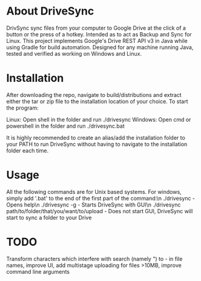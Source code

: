 # About DriveSync
DrivSync sync files from your computer to Google Drive at the click of a button or the press of a hotkey. Intended as to act as Backup and Sync for Linux. This project implements Google's Drive REST API v3 in Java while using Gradle for build automation. Designed for any machine running Java, tested and verified as working on Windows and Linux.

# Installation
After downloading the repo, navigate to build/distributions and extract either the tar or zip file to the installation location of your choice. To start the program: 

Linux: Open shell in the folder and run ./drivesync
Windows: Open cmd or powershell in the folder and run ./drivesync.bat

It is highly recommended to create an alias/add the installation folder to your PATH to run DriveSync without having to navigate to the installation folder each time.

# Usage
All the following commands are for Unix based systems. For windows, simply add '.bat' to the end of the first part of the command:\n
./drivesync - Opens help\n
./drivesync -g - Starts DriveSync with GUI\n
./drivesync path/to/folder/that/you/want/to/upload - Does not start GUI, DriveSync will start to sync a folder to your Drive

# TODO
Transform characters which interfere with search (namely ") to - in file names, improve UI, add multistage uploading for files >10MB, improve command line arguments

